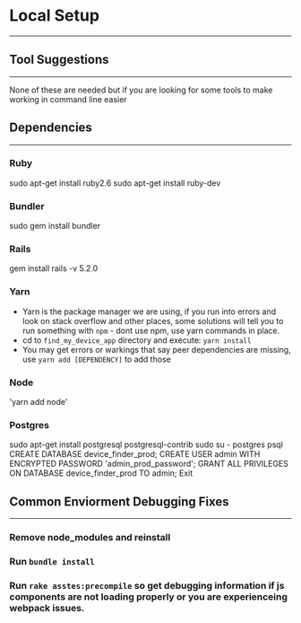 # Local Setup
-----------------------------------------------------------------------------
## Tool Suggestions
-----------------------------------------------------------------------
None of these are needed but if you are looking for some tools to make working in command line easier

## Dependencies
-----------------------------------------------------------------------
### Ruby
sudo apt-get install ruby2.6
sudo apt-get install ruby-dev

### Bundler 
sudo gem install bundler

### Rails
gem install rails -v 5.2.0

### Yarn
- Yarn is the package manager we are using, if you run into errors and look on stack overflow and other places, some solutions will tell you to run something with `npm` - dont use npm, use yarn commands in place.
- cd to `find_my_device_app` directory and execute: `yarn install`
- You may get errors or warkings that say peer dependencies are missing, use `yarn add [DEPENDENCY]` to add those

### Node
'yarn add node'

### Postgres
sudo apt-get install postgresql postgresql-contrib
sudo su - postgres
psql
CREATE DATABASE device_finder_prod;
CREATE USER admin WITH ENCRYPTED PASSWORD 'admin_prod_password';
GRANT ALL PRIVILEGES ON DATABASE device_finder_prod TO admin;
Exit


## Common Enviorment Debugging Fixes
----------------------------------------------------------------------------

### Remove node_modules and reinstall

### Run `bundle install`

### Run `rake asstes:precompile` so get debugging information if js components are not loading properly or you are experienceing webpack issues.
